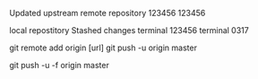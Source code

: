 Updated upstream
remote  repository
123456
123456

local repostitory
Stashed changes
terminal  123456
terminal 0317

git remote add origin [url]
git push -u origin master

git push -u -f origin master